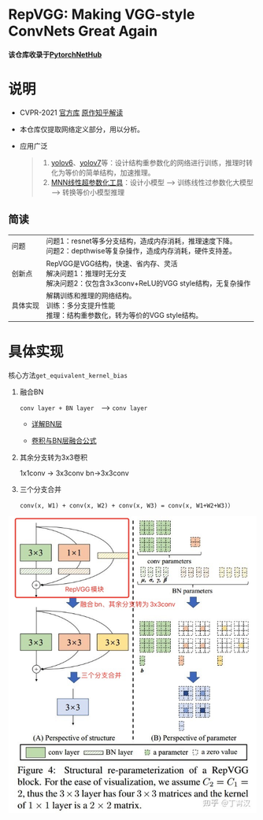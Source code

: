 # RepVGG: Making VGG-style ConvNets Great Again

#### 该仓库收录于[PytorchNetHub](https://github.com/bobo0810/PytorchNetHub)



# 说明

- CVPR-2021 [官方库](https://github.com/DingXiaoH/RepVGG)    [原作知乎解读](https://zhuanlan.zhihu.com/p/344324470)

- 本仓库仅提取网络定义部分，用以分析。

- 应用广泛

  > 1. [yolov6](https://zhuanlan.zhihu.com/p/533127196)、[yolov7](https://arxiv.org/abs/2207.02696)等：设计结构重参数化的网络进行训练，推理时转化为等价的简单结构，加速推理。
  >2. [MNN线性超参数化工具](https://www.yuque.com/mnn/cn/ph6021)：设计小模型 --> 训练线性过参数化大模型 --> 转换等价小模型推理

## 简读

|          |                                                              |
| -------- | ------------------------------------------------------------ |
| 问题     | 问题1：resnet等多分支结构，造成内存消耗，推理速度下降。<br>问题2：depthwise等复杂操作，造成内存消耗，硬件支持差。 |
| 创新点   | RepVGG是VGG结构，快速、省内存、灵活 <br/>解决问题1：推理时无分支 <br/>解决问题2：仅包含3x3conv+ReLU的VGG style结构，无复杂操作 |
| 具体实现 | 解耦训练和推理的网络结构。  <br/>训练：多分支提升性能 <br/>推理：结构重参数化，转为等价的VGG style结构。 |

# 具体实现

核心方法`get_equivalent_kernel_bias`

1. 融合BN

   `conv layer + BN layer  `-->  `conv layer`

   - [详解BN层](https://blog.csdn.net/ECNU_LZJ/article/details/104203604)

   - [卷积与BN层融合公式](https://blog.csdn.net/oYeZhou/article/details/112802348)

2. 其余分支转为3x3卷积

   1x1conv -> 3x3conv        bn->3x3conv

3. 三个分支合并

   `conv(x, W1) + conv(x, W2) + conv(x, W3) = conv(x, W1+W2+W3)）`

 ![](WechatIMG2228.png)

